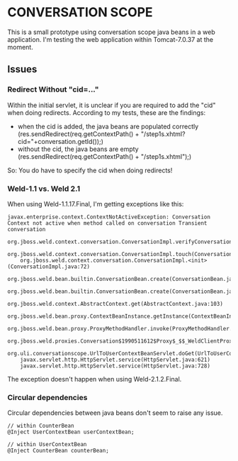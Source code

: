CONVERSATION SCOPE
==================

This is a small prototype using conversation scope java beans
in a web application. I'm testing the web application within
Tomcat-7.0.37 at the moment.

Issues
------

### Redirect Without "cid=..."

Within the initial servlet, it is unclear if you are required to add the "cid"
when doing redirects. According to my tests, these are the findings:

* when the cid is added, the java beans are populated correctly
  (res.sendRedirect(req.getContextPath() + "/step1s.xhtml?cid="+conversation.getId());)
* without the cid, the java beans are empty
  (res.sendRedirect(req.getContextPath() + "/step1s.xhtml");)

So: You do have to specify the cid when doing redirects!

### Weld-1.1 vs. Weld 2.1

When using Weld-1.1.17.Final, I'm getting exceptions like this:

```
javax.enterprise.context.ContextNotActiveException: Conversation Context not active when method called on conversation Transient conversation
	org.jboss.weld.context.conversation.ConversationImpl.verifyConversationContextActive(ConversationImpl.java:197)
	org.jboss.weld.context.conversation.ConversationImpl.touch(ConversationImpl.java:159)
	org.jboss.weld.context.conversation.ConversationImpl.<init>(ConversationImpl.java:72)
	org.jboss.weld.bean.builtin.ConversationBean.create(ConversationBean.java:48)
	org.jboss.weld.bean.builtin.ConversationBean.create(ConversationBean.java:17)
	org.jboss.weld.context.AbstractContext.get(AbstractContext.java:103)
	org.jboss.weld.bean.proxy.ContextBeanInstance.getInstance(ContextBeanInstance.java:90)
	org.jboss.weld.bean.proxy.ProxyMethodHandler.invoke(ProxyMethodHandler.java:104)
	org.jboss.weld.proxies.Conversation$1990511612$Proxy$_$$_WeldClientProxy.begin(Conversation$1990511612$Proxy$_$$_WeldClientProxy.java)
	org.uli.conversationscope.UrlToUserContextBeanServlet.doGet(UrlToUserContextBeanServlet.java:37)
	javax.servlet.http.HttpServlet.service(HttpServlet.java:621)
	javax.servlet.http.HttpServlet.service(HttpServlet.java:728)
```

The exception doesn't happen when using Weld-2.1.2.Final.

### Circular dependencies

Circular dependencies between java beans don't seem to raise any issue.

```
// within CounterBean
@Inject UserContextBean userContextBean;

// within UserContextBean
@Inject CounterBean counterBean;
```
